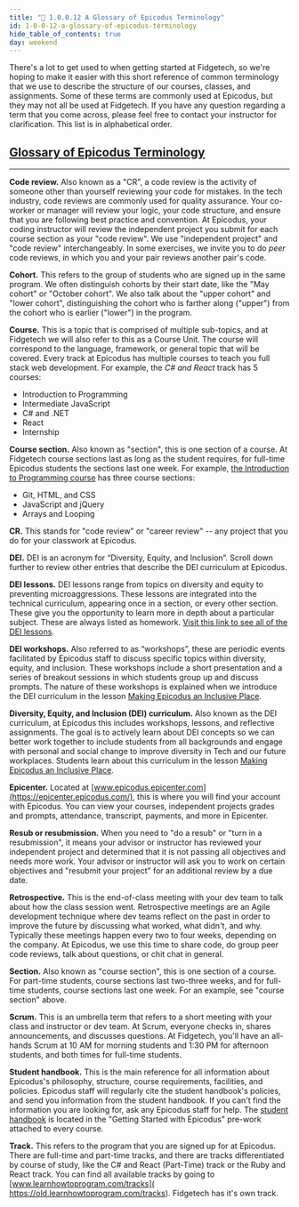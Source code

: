 ```yaml
---
title: "📓 1.0.0.12 A Glossary of Epicodus Terminology"
id: 1-0-0-12-a-glossary-of-epicodus-terminology
hide_table_of_contents: true
day: weekend
---
```


There's a lot to get used to when getting started at Fidgetech, so we're hoping to make it easier with this short reference of common terminology that we use to describe the structure of our courses, classes, and assignments. Some of these terms are commonly used at Epicodus, but they may not all be used at Fidgetech. If you have any question regarding a term that you come across, please feel free to contact your instructor for clarification. This list is in alphabetical order.

## [Glossary of Epicodus Terminology](#glossary-of-epicodus-terminology)

---

**Code review.** Also known as a "CR", a code review is the activity of someone other than yourself reviewing your code for mistakes. In the tech industry, code reviews are commonly used for quality assurance. Your co-worker or manager will review your logic, your code structure, and ensure that you are following best practice and convention. At Epicodus, your coding instructor will review the independent project you submit for each course section as your "code review". We use "independent project" and "code review" interchangeably. In some exercises, we invite you to do _peer_ code reviews, in which you and your pair reviews another pair's code. 

**Cohort.** This refers to the group of students who are signed up in the same program. We often distinguish cohorts by their start date, like the "May cohort" or "October cohort". We also talk about the "upper cohort" and "lower cohort", distinguishing the cohort who is farther along ("upper") from the cohort who is earlier ("lower") in the program.

**Course.** This is a topic that is comprised of multiple sub-topics, and at Fidgetech we will also refer to this as a Course Unit. The course will correspond to the language, framework, or general topic that will be covered. Every track at Epicodus has multiple courses to teach you full stack web development. For example, the _C# and React_ track has 5 courses: 

  * Introduction to Programming
  * Intermediate JavaScript
  * C# and .NET
  * React
  * Internship

**Course section.** Also known as "section", this is one section of a course. At Fidgetech course sections last as long as the student requires, for full-time Epicodus students the sections last one week. For example, [the Introduction to Programming course]( https://old.learnhowtoprogram.com/introduction-to-programming) has three course sections: 

  * Git, HTML, and CSS
  * JavaScript and jQuery
  * Arrays and Looping

**CR.** This stands for "code review" or "career review" -- any project that you do for your classwork at Epicodus.

**DEI.** DEI is an acronym for “Diversity, Equity, and Inclusion”. Scroll down further to review other entries that describe the DEI curriculum at Epicodus. 

**DEI lessons.** DEI lessons range from topics on diversity and equity to preventing microaggressions. These lessons are integrated into the technical curriculum, appearing once in a section, or every other section. These give you the opportunity to learn more in depth about a particular subject. These are always listed as homework. [Visit this link to see all of the DEI lessons]( https://old.learnhowtoprogram.com/diversity-equity-and-inclusion/dei-lessons).

<!-- **DEI reflective assignments.** Also referred to as “reflections”, these are written assignments as part of the DEI that are tied to every DEI lesson. Students are given a prompt on the same topic as the DEI lesson and asked to write a reflection on the prompt. Engaging with this curriculum is optional, but highly encouraged. By actively learning about DEI concepts, we can better work together to include students from all backgrounds and engage with social change to improve diversity in Tech. Read about these assignments in the [Diversity, Equity, and Inclusion Reflective Assignments]( https://old.learnhowtoprogram.com/pre-work/getting-started-at-epicodus/dei-reflective-assignments) lesson. -->

**DEI workshops.** Also referred to as “workshops”, these are periodic events facilitated by Epicodus staff to discuss specific topics within diversity, equity, and inclusion. These workshops include a short presentation and a series of breakout sessions in which students group up and discuss prompts. The nature of these workshops is explained when we introduce the DEI curriculum in the lesson [Making Epicodus an Inclusive Place]( https://old.learnhowtoprogram.com/diversity-equity-and-inclusion/dei-curriculum-overview/making-epicodus-an-inclusive-place).

<!-- **Dev team.** Short for "development team", this is the assigned team that students work with every week. Enterprise companies, especially larger ones, often assign their developers to dev teams. These teams work together to build features and fix bugs. At Epicodus, students check in with their dev team at the start and end of class, and pair with someone new from their dev team every class session. -->

**Diversity, Equity, and Inclusion (DEI) curriculum.** Also known as the DEI curriculum, at Epicodus this includes workshops, lessons, and reflective assignments. The goal is to actively learn about DEI concepts so we can better work together to include students from all backgrounds and engage with personal and social change to improve diversity in Tech and our future workplaces. Students learn about this curriculum in the lesson [Making Epicodus an Inclusive Place]( https://old.learnhowtoprogram.com/diversity-equity-and-inclusion/dei-curriculum-overview/making-epicodus-an-inclusive-place).

**Epicenter.** Located at [www.epicodus.epicenter.com](https://epicenter.epicodus.com/), this is where you will find your account with Epicodus. You can view your courses, independent projects grades and prompts, attendance, transcript, payments, and more in Epicenter.

<!-- **Journaling.** Epicodus has a Journaling curriculum that helps students develop a thorough understanding of their strengths, weaknesses, and passions. When graduates have this understanding, we find they are more successful in navigating the job search process and finding satisfying employment. In most course sections, students are given a new journaling prompt to write a response to. Engaging with the Journaling curriculum is optional, but highly encouraged! Students learn about this curriculum in the [Journaling at Epicodus]( https://old.learnhowtoprogram.com/introduction-to-programming/git-html-and-css/homework-journaling-at-epicodus) lesson in the very first course section. Optionally, you can review all of the journal prompts in advance in the [Journaling Curriculum]( https://old.learnhowtoprogram.com/journaling-curriculum/journal-prompts) track on learnhowtoprogram.com.

**Pre-work.** This comprises the the lessons that must be read before the start of each course.

**Reflections.** Also known as “DEI reflective assignments”, these are written assignments as part of the DEI curriculum that are tied to every DEI lesson. Students are given a prompt on the same topic as the DEI lesson and asked to write a reflection on the prompt. Engaging with this curriculum is optional, but highly encouraged. By actively learning about DEI concepts, we can better work together to include students from all backgrounds and engage with social change to improve diversity in Tech. Read about these assignments in the [Diversity, Equity, and Inclusion Reflective Assignments]( https://old.learnhowtoprogram.com/pre-work/getting-started-at-epicodus/dei-reflective-assignments) lesson. -->

**Resub or resubmission.** When you need to "do a resub" or "turn in a resubmission", it means your advisor or instructor has reviewed your independent project and determined that it is not passing all objectives and needs more work. Your advisor or instructor will ask you to work on certain objectives and "resubmit your project" for an additional review by a due date.   

**Retrospective.** This is the end-of-class meeting with your dev team to talk about how the class session went. Retrospective meetings are an Agile development technique where dev teams reflect on the past in order to improve the future by discussing what worked, what didn't, and why. Typically these meetings happen every two to four weeks, depending on the company. At Epicodus, we use this time to share code, do group peer code reviews, talk about questions, or chit chat in general.

**Section.** Also known as "course section", this is one section of a course. For part-time students, course sections last two-three weeks, and for full-time students, course sections last one week. For an example, see "course section" above.

**Scrum.** This is an umbrella term that refers to a short meeting with your class and instructor or dev team. At Scrum, everyone checks in, shares announcements, and discusses questions. At Fidgetech, you'll have an all-hands Scrum at 10 AM for morning students and 1:30 PM for afternoon students, and both times for full-time students.

**Student handbook.** This is the main reference for all information about Epicodus's philosophy, structure, course requirements, facilities, and policies. Epicodus staff will regularly cite the student handbook's policies, and send you information from the student handbook. If you can't find the information you are looking for, ask any Epicodus staff for help. The [student handbook]( https://old.learnhowtoprogram.com/pre-work/getting-started-at-epicodus/student-handbook#the-big-picture) is located in the "Getting Started with Epicodus" pre-work attached to every course. 

**Track.** This refers to the program that you are signed up for at Epicodus. There are full-time and part-time tracks, and there are tracks differentiated by course of study, like the C# and React (Part-Time) track or the Ruby and React track. You can find all available tracks by going to [www.learnhowtoprogram.com/tracks]( https://old.learnhowtoprogram.com/tracks). Fidgetech has it's own track.

<!-- **Workshops.** Also referred to as “DEI workshops”, these are periodic events facilitated by Epicodus staff to discuss specific topics within diversity, equity, and inclusion. These workshops include a short presentation and a series of breakout sessions in which students group up and discuss prompts. These workshops along with our DEI curriculum is discussed in the  [Making Epicodus an Inclusive Place]( https://old.learnhowtoprogram.com/diversity-equity-and-inclusion/dei-curriculum-overview/making-epicodus-an-inclusive-place). -->
